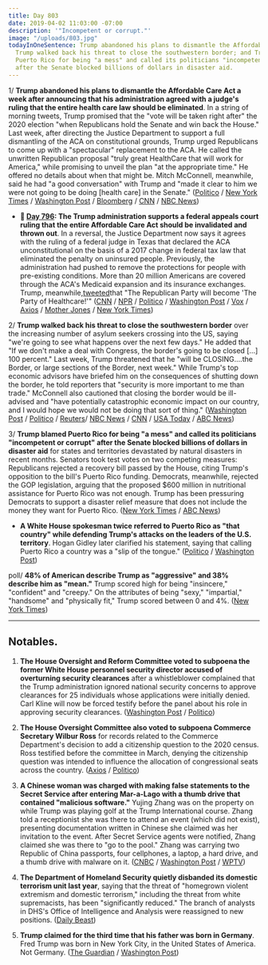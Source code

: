 ```yaml
---
title: Day 803
date: 2019-04-02 11:03:00 -07:00
description: '"Incompetent or corrupt."'
image: "/uploads/803.jpg"
todayInOneSentence: Trump abandoned his plans to dismantle the Affordable Care Act;
  Trump walked back his threat to close the southwestern border; and Trump blamed
  Puerto Rico for being "a mess" and called its politicians "incompetent or corrupt"
  after the Senate blocked billions of dollars in disaster aid.
---
```


1/ **Trump abandoned his plans to dismantle the Affordable Care Act a week after announcing that his administration agreed with a judge's ruling that the entire health care law should be eliminated**. In a string of morning tweets, Trump promised that the "vote will be taken right after" the 2020 election "when Republicans hold the Senate and win back the House." Last week, after directing the Justice Department to support a full dismantling of the ACA on constitutional grounds, Trump urged Republicans to come up with a "spectacular" replacement to the ACA. He called the unwritten Republican proposal "truly great HealthCare that will work for America," while promising to unveil the plan "at the appropriate time." He offered no details about when that might be. Mitch McConnell, meanwhile, said he had "a good conversation" with Trump and "made it clear to him we were not going to be doing \[health care\] in the Senate." ([Politico](https://www.politico.com/story/2019/04/01/trump-health-care-reform-1247632) / [New York Times](https://www.nytimes.com/2019/04/02/us/politics/obamacare-aca-trump.html) / [Washington Post](https://www.washingtonpost.com/politics/trump-punts-vote-on-health-care-bill-until-after-next-years-elections/2019/04/02/068305d2-552c-11e9-8ef3-fbd41a2ce4d5_story.html) / [Bloomberg](https://www.bloomberg.com/news/articles/2019-04-02/trump-in-reversal-says-replacing-obamacare-can-wait-until-2020) / [CNN](https://www.cnn.com/2019/04/02/politics/trump-health-care-2020-election/index.html) / [NBC News](https://www.nbcnews.com/politics/donald-trump/trump-says-gop-healthcare-plan-still-works-won-t-be-n989911))

* **📌 [Day 796](https://whatthefuckjusthappenedtoday.com/2019/03/26/day-796/#1-the-trump-administration-supports): The Trump administration supports a federal appeals court ruling that the entire Affordable Care Act should be invalidated and thrown out**. In a reversal, the Justice Department now says it agrees with the ruling of a federal judge in Texas that declared the ACA unconstitutional on the basis of a 2017 change in federal tax law that eliminated the penalty on uninsured people. Previously, the administration had pushed to remove the protections for people with pre-existing conditions. More than 20 million Americans are covered through the ACA's Medicaid expansion and its insurance exchanges. Trump, meanwhile,[tweeted](https://twitter.com/realDonaldTrump/status/1110586787808903168?ref_src=twsrc%5Etfw%7Ctwcamp%5Etweetembed%7Ctwterm%5E1110586787808903168&ref_url=https%3A%2F%2Fwww.nytimes.com%2F2019%2F03%2F26%2Fus%2Fpolitics%2Fdemocrats-trump-affordable-care-act.html)that "The Republican Party will become 'The Party of Healthcare!'" ([CNN](https://www.cnn.com/2019/03/25/politics/trump-administration-aca/index.html) / [NPR](https://www.npr.org/2019/03/26/706869835/trump-administration-now-says-entire-affordable-care-act-should-be-repealed) / [Politico](https://www.politico.com/story/2019/03/25/trump-obamacare-justice-department-1236116) / [Washington Post](https://www.washingtonpost.com/nation/2019/03/26/trump-administration-asks-court-totally-repeal-obamas-affordable-care-act/) / [Vox](https://www.vox.com/policy-and-politics/2019/3/25/18281788/doj-obamacare-unconstitutional-trump) / [Axios](https://www.axios.com/affordable-care-act-strike-down-department-of-justice-53581f2a-e3dc-4f34-a265-e0bdf25bf017.html) / [Mother Jones](https://www.motherjones.com/kevin-drum/2019/03/justice-department-urges-court-to-kill-obamacare/) / [New York Times](https://www.nytimes.com/2019/03/25/us/politics/obamacare-unconstitutional-trump-aca.html))

2/ **Trump walked back his threat to close the southwestern border** over the increasing number of asylum seekers crossing into the US, saying "we're going to see what happens over the next few days." He added that "If we don't make a deal with Congress, the border's going to be closed \[...\] 100 percent." Last week, Trump threatened that he "will be CLOSING....the Border, or large sections of the Border, next week." While Trump's top economic advisors have briefed him on the consequences of shutting down the border, he told reporters that "security is more important to me than trade." McConnell also cautioned that closing the border would be ill-advised and "have potentially catastrophic economic impact on our country, and I would hope we would not be doing that sort of thing." ([Washington Post](https://www.washingtonpost.com/business/economy/white-house-looks-to-minimize-economic-impact-of-trumps-border-shutdown-threat/2019/04/02/ccb3f78e-5572-11e9-8ef3-fbd41a2ce4d5_story.html) / [Politico](https://www.politico.com/story/2019/04/02/mcconnell-border-closing-1249466) / [Reuters](https://www.reuters.com/article/us-usa-immigration/trump-takes-step-back-from-threat-to-close-border-with-mexico-idUSKCN1RE1PE)/ [NBC News](https://www.nbcnews.com/politics/white-house/trump-100-percent-ready-shut-down-u-s-mexico-border-n990146) / [CNN](https://www.cnn.com/2019/04/02/politics/donald-trump-immigration-congress-border-closure/index.html) / [USA Today](https://www.usatoday.com/story/news/politics/2019/04/02/border-closing-donald-trump-mexico-immigrants-crossing/3341457002/) / [ABC News](https://abcnews.go.com/Politics/trump-ready-close-border-mexico-made-big-difference/story?id=62111173))

3/ **Trump blamed Puerto Rico for being "a mess" and called its politicians "incompetent or corrupt" after the Senate blocked billions of dollars in disaster aid** for states and territories devastated by natural disasters in recent months. Senators took test votes on two competing measures: Republicans rejected a recovery bill passed by the House, citing Trump's opposition to the bill's Puerto Rico funding. Democrats, meanwhile, rejected the GOP legislation, arguing that the proposed $600 million in nutritional assistance for Puerto Rico was not enough. Trump has been pressuring Democrats to support a disaster relief measure that does not include the money they want for Puerto Rico. ([New York Times](https://www.nytimes.com/2019/04/01/us/politics/puerto-rico-aid.html) / [ABC News](https://abcnews.go.com/US/trump-lashes-puerto-ricos-incompetent-corrupt-politicians-senate/story?id=62107652))

* **A White House spokesman twice referred to Puerto Rico as "that country" while defending Trump's attacks on the leaders of the U.S. territory**. Hogan Gidley later clarified his statement, saying that calling Puerto Rico a country was a "slip of the tongue." ([Politico](https://www.politico.com/story/2019/04/02/gidley-puerto-rico-country-1249076) / [Washington Post](https://www.washingtonpost.com/politics/white-house-spokesman-twice-calls-puerto-rico-that-country-in-tv-interview/2019/04/02/5c922e06-5556-11e9-9136-f8e636f1f6df_story.html))

poll/ **48% of American describe Trump as "aggressive" and 38% describe him as "mean."** Trump scored high for being "insincere," "confident" and "creepy." On the attributes of being "sexy," "impartial," "handsome" and "physically fit," Trump scored between 0 and 4%. ([New York Times](https://www.nytimes.com/2019/04/01/us/politics/trump-e-score-rating.html))

---

## Notables.

1. **The House Oversight and Reform Committee voted to subpoena the former White House personnel security director accused of overturning security clearances** after a whistleblower complained that the Trump administration ignored national security concerns to approve clearances for 25 individuals whose applications were initially denied. Carl Kline will now be forced testify before the panel about his role in approving security clearances. ([Washington Post](https://www.washingtonpost.com/powerpost/house-panel-votes-to-subpoena-former-white-house-official-over-security-clearances/2019/04/02/5f498ba2-5561-11e9-8ef3-fbd41a2ce4d5_story.html) / [Politico](https://www.politico.com/story/2019/04/02/house-oversight-committee-approves-subpoena-for-probe-into-white-house-security-clearances-1249332))

2. **The House Oversight Committee also voted to subpoena Commerce Secretary Wilbur Ross** for records related to the Commerce Department's decision to add a citizenship question to the 2020 census. Ross testified before the committee in March, denying the citizenship question was intended to influence the allocation of congressional seats across the country. ([Axios](https://www.axios.com/wilbur-ross-subpoena-house-oversight-committee-cummings-2e909085-344c-4307-8aed-e2c6413e063e.html) / [Politico](https://www.politico.com/story/2019/04/02/house-oversight-committee-approves-subpoena-for-probe-into-white-house-security-clearances-1249332))

3. **A Chinese woman was charged with making false statements to the Secret Service after entering Mar-a-Lago with a thumb drive that contained "malicious software."** Yujing Zhang was on the property on while Trump was playing golf at the Trump International course. Zhang told a receptionist she was there to attend an event (which did not exist), presenting documentation written in Chinese she claimed was her invitation to the event. After Secret Service agents were notified, Zhang claimed she was there to "go to the pool." Zhang was carrying two Republic of China passports, four cellphones, a laptop, a hard drive, and a thumb drive with malware on it. ([CNBC](https://www.cnbc.com/2019/04/02/chinese-woman-charged-after-entering-trumps-mar-a-lago-resort.html) / [Washington Post](https://www.washingtonpost.com/world/national-security/woman-with-chinese-passports-malware-arrested-at-trumps-mar-a-lago-resort/2019/04/02/3399e426-5583-11e9-814f-e2f46684196e_story.html) / [WPTV](https://www.wptv.com/news/region-c-palm-beach-county/palm-beach/yujing-zhang-woman-with-chinese-passports-who-was-stopped-inside-mar-a-lago-facing-federal-charges))

4. **The Department of Homeland Security quietly disbanded its domestic terrorism unit last year**, saying that the threat of "homegrown violent extremism and domestic terrorism," including the threat from white supremacists, has been "significantly reduced." The branch of analysts in DHS's Office of Intelligence and Analysis were reassigned to new positions. ([Daily Beast](https://www.thedailybeast.com/homeland-security-disbands-domestic-terror-intelligence-unit))

5. **Trump claimed for the third time that his father was born in Germany**. Fred Trump was born in New York City, in the United States of America. Not Germany. ([The Guardian](https://www.theguardian.com/us-news/2018/jul/17/trump-keeps-saying-his-father-was-born-in-germany-he-wasnt) / [Washington Post](https://www.washingtonpost.com/politics/2019/04/02/trump-wrongly-claims-his-dad-was-born-germany-third-time/))